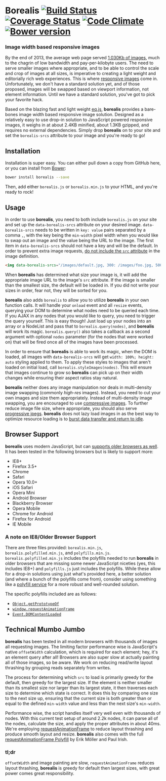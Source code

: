# Borealis [![Build Status](https://travis-ci.org/Snugug/borealis.svg)](https://travis-ci.org/Snugug/borealis) [![Coverage Status](https://img.shields.io/coveralls/Snugug/borealis.svg)](https://coveralls.io/r/Snugug/borealis?branch=1.x.x) [![Code Climate](https://codeclimate.com/github/Snugug/borealis/badges/gpa.svg)](https://codeclimate.com/github/Snugug/borealis) [![Bower version](https://badge.fury.io/bo/borealis.svg)](https://github.com/Snugug/borealis/releases/latest)
### Image width based responsive images

By the end of 2013, the average web page served [1,030Kb of images](http://www.sitepoint.com/average-page-weights-increase-32-2013/), much to the chagrin of low bandwidth and pay-per-kilobyte users. The need to serve smaller images where appropriate, and to be able to control the scale and crop of images at all sizes, is imperative to creating a light weight and editorially rich web experiences. This is where [responsive images](http://responsiveimages.org/) come in. Unfortunately, we don't have a standard solution yet, and of those proposed, images will be swapped based on viewport information, not element information. Until we have a standard solution, you've got to pick your favorite hack.

Based on the blazing fast and light weight [eq.js](https://github.com/Snugug/eq.js), **borealis** provides a bare-bones image width based responsive image solution. Designed as a relatively easy to use drop-in solution to JavaScript powered responsive images, it weighs in at about 2.4KB minified, about 1.3KB gzipped, and requires no external dependencies. Simply drop **borealis** on to your site and set the `borealis-srcs` attribute to your image and you're ready to go!

## Installation

Installation is super easy. You can either pull down a copy from GitHub here, or you can install from [Bower](http://bower.io):

```bash
bower install borealis --save
```

Then, add either `borealis.js` or `borealis.min.js` to your HTML, and you're ready to rock!

## Usage

In order to use **borealis**, you need to both include `borealis.js` on your site and set up the `data-borealis-srcs` attribute on your desired image. `data-borealis-srcs` needs to be written in `key: value` pairs separated by a comma `,`, with the key being the `min-width` pixel width when you would like to swap out an image and the value being the URL to the image. The first item in `data-borealis-srcs` should not have a key and will be the default. In order to prevent extra image requests, [do not include the `src` attribute](http://wilto.github.io/srcn-polyfills/) in the image definition.

```html
<img data-borealis-srcs="/images/default.jpg, 300: /images/foo.jpg, 500: http://foo.com/bar.jpg, 900: http://qux.com/baz.jpg" alt="Responsive Images powered by Borealis!">
```

When **borealis** has determined what size your image is, it will add the appropriate image URL to the image's `src` attribute. If the image is smaller than the smallest size, the default will be loaded in. If you did not write your sizes in order, fear not, they will be sorted for you.

**borealis** also adds `borealis` to allow you to utilize **borealis** in your own function calls. It will handle your `onload` event and all `resize` events, querying your DOM to determine what nodes need to be queried each time. If you AJAX in any nodes that you would like to query, you need to trigger the query yourself. This is easy though! Just load up your nodes into an array or a NodeList and pass that to `borealis.query(nodes)`, and **borealis** will work its magic. `borealis.query()` also takes a callback as a second argument with optional `nodes` parameter (for the nodes that were worked on) that will be fired once all of the images have been processed.

In order to ensure that **borealis** is able to work its magic, when the DOM is loaded, all images with `data-borealis-srcs` will get `width: 100%; height: auto` styling applied to them. To apply these styles to images that aren't loaded on initial load, call `borealis.styleImages(nodes)`. This will ensure that images continue to grow so **borealis** can pick up on their width changes while ensuring their aspect ratios stay natural.

**borealis** neither does any image manipulation nor deals in multi-density image swapping (commonly *high-res* images). Instead, you need to cut your own images and size them appropriately. Instead of multi-density image swapping, you are encouraged to use [compressive images](http://filamentgroup.com/lab/rwd_img_compression/). To further reduce image file size, where appropriate, you should also serve [progressive jpegs](http://calendar.perfplanet.com/2012/progressive-jpegs-a-new-best-practice/). **borealis** does not lazy load images in as the best way to optimize resource loading is to [burst data transfer and return to idle](http://chimera.labs.oreilly.com/books/1230000000545/ch08.html#_burst_your_data_and_return_to_idle).

## Browser Support

**borealis** uses modern JavaScript, but can [supports older browsers as well](#a-note-on-ie8older-browser-support). It has been tested in the following browsers but is likely to support more:

* IE8+
* Firefox 3.5+
* Chrome
* Safari
* Opera 10.0+
* iOS Safari
* Opera Mini
* Android Browser
* Blackberry Browser
* Opera Mobile
* Chrome for Android
* Firefox for Android
* IE Mobile

### A note on IE8/Older Browser Support

There are three files provided: `borealis.min.js`, `borealis.polyfilled.min.js`, and `polyfills.min.js`. `borealis.polyfilled.min.js` includes the polyfills needed to run **borealis** in older browsers that are missing some newer JavaScript niceties (yes, this includes IE8+) and `polyfills.js` just includes the polyfills. While these allow for a drop-in solutions using just what's provided here, a better solution (and where a bunch of the polyfills come from), consider using something like a [polyfill service](https://github.com/Financial-Times/polyfill-service) for a more robust and well-rounded solution.

The specific polyfills included are as follows:

* [`Object.getPrototypeOf`](http://kangax.github.io/compat-table/es5/#Object.getPrototypeOf)
* [`window.requestAnimationFrame`](http://caniuse.com/#feat=requestanimationframe)
* [`Event.DOMContentLoaded`](http://caniuse.com/#feat=domcontentloaded)

## Technical Mumbo Jumbo

**borealis** has been tested in all modern browsers with thousands of images all requesting images. The limiting factor performance wise is JavaScript's native `offsetWidth` calculation, which is required for each element; hey, it's an element query after all! Browsers are also super slow at actually painting all of those images, so be aware. We work on reducing read/write layout thrashing by grouping reads separately from writes.

The process for determining which `src` to load is primarily greedy for the default, then greedy for the largest size. If the element is neither smaller than its smallest size nor larger than its largest state, it then traverses each size to determine which state is correct. It does this by comparing one size to the next size up, ensuring that the current size is both greater than or equal to the defined `min-width` value and less than the next size's `min-width`.

Performance wise, the script handles itself very well even with thousands of nodes. With this current test setup of around 2.2k nodes, it can parse all of the nodes, calculate the size, and apply the proper attributes in about 40ms. We're employing [requestAnimationFrame](http://www.html5rocks.com/en/tutorials/speed/animations/) to reduce layout thrashing and produce smooth layout and resize. **borealis** also comes with the full [requestAnimationFrame Polyfill](http://www.paulirish.com/2011/requestanimationframe-for-smart-animating/) by Erik Möller and Paul Irish.

### tl;dr

`offsetWidth` and image painting are slow, `requestAnimationFrame` reduces layout thrashing, **borealis** is greedy for default then largest sizes, with great power comes great responsibility.
